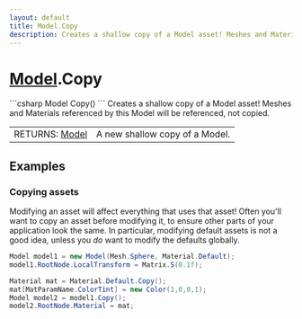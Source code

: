 ```yaml
---
layout: default
title: Model.Copy
description: Creates a shallow copy of a Model asset! Meshes and Materials referenced by this Model will be referenced, not copied.
---
```

# [Model]({{site.url}}/Pages/Reference/Model.html).Copy

<div class='signature' markdown='1'>
```csharp
Model Copy()
```
Creates a shallow copy of a Model asset! Meshes and
Materials referenced by this Model will be referenced, not
copied.
</div>

|  |  |
|--|--|
|RETURNS: [Model]({{site.url}}/Pages/Reference/Model.html)|A new shallow copy of a Model.|





## Examples

### Copying assets
Modifying an asset will affect everything that uses that asset!
Often you'll want to copy an asset before modifying it, to
ensure other parts of your application look the same. In
particular, modifying default assets is not a good idea, unless
you _do_ want to modify the defaults globally.
```csharp
Model model1 = new Model(Mesh.Sphere, Material.Default);
model1.RootNode.LocalTransform = Matrix.S(0.1f);

Material mat = Material.Default.Copy();
mat[MatParamName.ColorTint] = new Color(1,0,0,1);
Model model2 = model1.Copy();
model2.RootNode.Material = mat;
```

